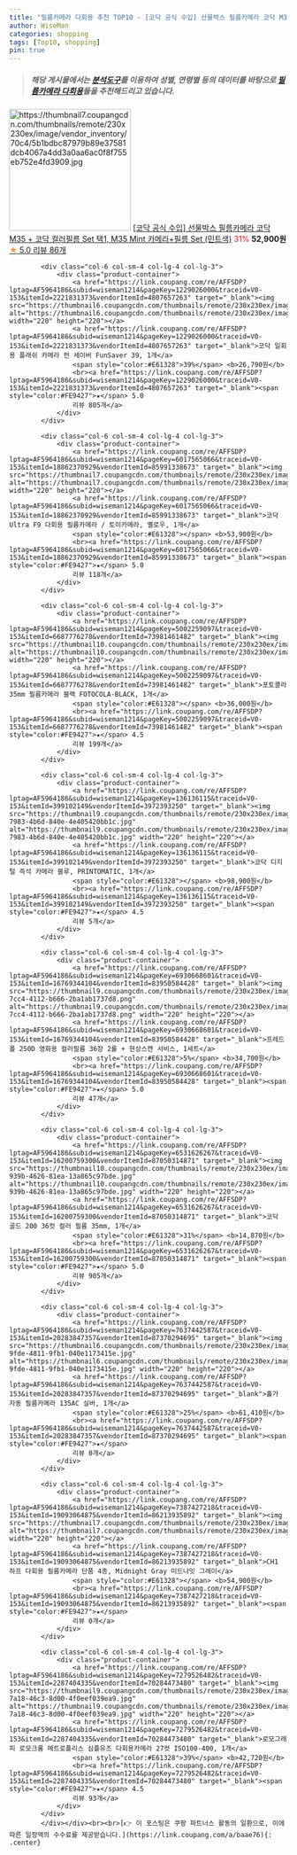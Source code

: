 ```yaml
---
title: "필름카메라 다회용 추천 TOP10 - [코닥 공식 수입] 선물박스 필름카메라 코닥 M35 + 코닥 컬러필름 Set 택1, M35 Mint 카메라+필름 Set (민"
author: WiseMan
categories: shopping
tags: [Top10, shopping]
pin: true
---
```


> ##### 해당 게시물에서는 [**분석도구**](https://itemscout.io/)를 이용하여 **성별**, **연령별** 등의 데이터를 바탕으로 [**필름카메라 다회용**](https://link.coupang.com/a/baae76)들을 추천해드리고 있습니다.
<div class="container"><div class="row">
            <div class="col-6 col-sm-4 col-lg-4 col-lg-3">
                <div class="product-container">
                    <a href="https://link.coupang.com/re/AFFSDP?lptag=AF5964186&subid=wiseman1214&pageKey=7251977891&traceid=V0-153&itemId=18449198876&vendorItemId=79139298383" target="_blank"><img src="https://thumbnail7.coupangcdn.com/thumbnails/remote/230x230ex/image/vendor_inventory/70c4/5b1bdbc87979b89e37581dcb4067a4dd3a0aa6ac0f8f755eb752e4fd3909.jpg" alt="https://thumbnail7.coupangcdn.com/thumbnails/remote/230x230ex/image/vendor_inventory/70c4/5b1bdbc87979b89e37581dcb4067a4dd3a0aa6ac0f8f755eb752e4fd3909.jpg" width="220" height="220"></a>
                    <a href="https://link.coupang.com/re/AFFSDP?lptag=AF5964186&subid=wiseman1214&pageKey=7251977891&traceid=V0-153&itemId=18449198876&vendorItemId=79139298383" target="_blank">[코닥 공식 수입] 선물박스 필름카메라 코닥 M35 + 코닥 컬러필름 Set 택1, M35 Mint 카메라+필름 Set (민트색)</a>
                    <span style="color:#E61328">31%</span> <b>52,900원</b>
                    <br><a href="https://link.coupang.com/re/AFFSDP?lptag=AF5964186&subid=wiseman1214&pageKey=7251977891&traceid=V0-153&itemId=18449198876&vendorItemId=79139298383" target="_blank"><span style="color:#FE9427">★</span> 5.0
                    리뷰 86개</a>
                </div>
            </div>
            
            <div class="col-6 col-sm-4 col-lg-4 col-lg-3">
                <div class="product-container">
                    <a href="https://link.coupang.com/re/AFFSDP?lptag=AF5964186&subid=wiseman1214&pageKey=1229026000&traceid=V0-153&itemId=2221831373&vendorItemId=4807657263" target="_blank"><img src="https://thumbnail6.coupangcdn.com/thumbnails/remote/230x230ex/image/vendor_inventory/0056/d35bfbe39c06729293624a3e633a7c53363e5b5b2684a091373dca4a8441.jpg" alt="https://thumbnail6.coupangcdn.com/thumbnails/remote/230x230ex/image/vendor_inventory/0056/d35bfbe39c06729293624a3e633a7c53363e5b5b2684a091373dca4a8441.jpg" width="220" height="220"></a>
                    <a href="https://link.coupang.com/re/AFFSDP?lptag=AF5964186&subid=wiseman1214&pageKey=1229026000&traceid=V0-153&itemId=2221831373&vendorItemId=4807657263" target="_blank">코닥 일회용 플래쉬 카메라 펀 세이버 FunSaver 39, 1개</a>
                    <span style="color:#E61328">39%</span> <b>26,790원</b>
                    <br><a href="https://link.coupang.com/re/AFFSDP?lptag=AF5964186&subid=wiseman1214&pageKey=1229026000&traceid=V0-153&itemId=2221831373&vendorItemId=4807657263" target="_blank"><span style="color:#FE9427">★</span> 5.0
                    리뷰 805개</a>
                </div>
            </div>
            
            <div class="col-6 col-sm-4 col-lg-4 col-lg-3">
                <div class="product-container">
                    <a href="https://link.coupang.com/re/AFFSDP?lptag=AF5964186&subid=wiseman1214&pageKey=6017565066&traceid=V0-153&itemId=18862370929&vendorItemId=85991338673" target="_blank"><img src="https://thumbnail7.coupangcdn.com/thumbnails/remote/230x230ex/image/vendor_inventory/c8c3/4a8534f7b58beb3de376a0dc894e7a728ad44d65a1f942f6c1ee17264e8d.jpg" alt="https://thumbnail7.coupangcdn.com/thumbnails/remote/230x230ex/image/vendor_inventory/c8c3/4a8534f7b58beb3de376a0dc894e7a728ad44d65a1f942f6c1ee17264e8d.jpg" width="220" height="220"></a>
                    <a href="https://link.coupang.com/re/AFFSDP?lptag=AF5964186&subid=wiseman1214&pageKey=6017565066&traceid=V0-153&itemId=18862370929&vendorItemId=85991338673" target="_blank">코닥 Ultra F9 다회용 필름카메라 / 토이카메라, 옐로우, 1개</a>
                    <span style="color:#E61328"></span> <b>53,900원</b>
                    <br><a href="https://link.coupang.com/re/AFFSDP?lptag=AF5964186&subid=wiseman1214&pageKey=6017565066&traceid=V0-153&itemId=18862370929&vendorItemId=85991338673" target="_blank"><span style="color:#FE9427">★</span> 5.0
                    리뷰 118개</a>
                </div>
            </div>
            
            <div class="col-6 col-sm-4 col-lg-4 col-lg-3">
                <div class="product-container">
                    <a href="https://link.coupang.com/re/AFFSDP?lptag=AF5964186&subid=wiseman1214&pageKey=5002259097&traceid=V0-153&itemId=6687776278&vendorItemId=73981461482" target="_blank"><img src="https://thumbnail10.coupangcdn.com/thumbnails/remote/230x230ex/image/rs_quotation_api/nyewxncc/9b41ea222fbd42d49e272d4f6f290a5e.jpg" alt="https://thumbnail10.coupangcdn.com/thumbnails/remote/230x230ex/image/rs_quotation_api/nyewxncc/9b41ea222fbd42d49e272d4f6f290a5e.jpg" width="220" height="220"></a>
                    <a href="https://link.coupang.com/re/AFFSDP?lptag=AF5964186&subid=wiseman1214&pageKey=5002259097&traceid=V0-153&itemId=6687776278&vendorItemId=73981461482" target="_blank">포토콜라 35mm 필름카메라 블랙 FOTOCOLA-BLACK, 1개</a>
                    <span style="color:#E61328"></span> <b>36,000원</b>
                    <br><a href="https://link.coupang.com/re/AFFSDP?lptag=AF5964186&subid=wiseman1214&pageKey=5002259097&traceid=V0-153&itemId=6687776278&vendorItemId=73981461482" target="_blank"><span style="color:#FE9427">★</span> 4.5
                    리뷰 199개</a>
                </div>
            </div>
            
            <div class="col-6 col-sm-4 col-lg-4 col-lg-3">
                <div class="product-container">
                    <a href="https://link.coupang.com/re/AFFSDP?lptag=AF5964186&subid=wiseman1214&pageKey=136136115&traceid=V0-153&itemId=399102149&vendorItemId=3972393250" target="_blank"><img src="https://thumbnail9.coupangcdn.com/thumbnails/remote/230x230ex/image/retail/images/2018/09/18/13/4/4020ba25-7983-4b6d-840e-4e405420bb1c.jpg" alt="https://thumbnail9.coupangcdn.com/thumbnails/remote/230x230ex/image/retail/images/2018/09/18/13/4/4020ba25-7983-4b6d-840e-4e405420bb1c.jpg" width="220" height="220"></a>
                    <a href="https://link.coupang.com/re/AFFSDP?lptag=AF5964186&subid=wiseman1214&pageKey=136136115&traceid=V0-153&itemId=399102149&vendorItemId=3972393250" target="_blank">코닥 디지털 즉석 카메라 블루, PRINTOMATIC, 1개</a>
                    <span style="color:#E61328"></span> <b>98,900원</b>
                    <br><a href="https://link.coupang.com/re/AFFSDP?lptag=AF5964186&subid=wiseman1214&pageKey=136136115&traceid=V0-153&itemId=399102149&vendorItemId=3972393250" target="_blank"><span style="color:#FE9427">★</span> 4.5
                    리뷰 5개</a>
                </div>
            </div>
            
            <div class="col-6 col-sm-4 col-lg-4 col-lg-3">
                <div class="product-container">
                    <a href="https://link.coupang.com/re/AFFSDP?lptag=AF5964186&subid=wiseman1214&pageKey=6930668601&traceid=V0-153&itemId=16769344104&vendorItemId=83950584428" target="_blank"><img src="https://thumbnail9.coupangcdn.com/thumbnails/remote/230x230ex/image/retail/images/2022/11/18/14/7/fc42e78d-7cc4-4112-b666-2ba1ab1737d8.png" alt="https://thumbnail9.coupangcdn.com/thumbnails/remote/230x230ex/image/retail/images/2022/11/18/14/7/fc42e78d-7cc4-4112-b666-2ba1ab1737d8.png" width="220" height="220"></a>
                    <a href="https://link.coupang.com/re/AFFSDP?lptag=AF5964186&subid=wiseman1214&pageKey=6930668601&traceid=V0-153&itemId=16769344104&vendorItemId=83950584428" target="_blank">프레드폴 250D 영화용 컬러필름 36장 2롤 + 현상스캔 서비스, 1세트</a>
                    <span style="color:#E61328">5%</span> <b>34,700원</b>
                    <br><a href="https://link.coupang.com/re/AFFSDP?lptag=AF5964186&subid=wiseman1214&pageKey=6930668601&traceid=V0-153&itemId=16769344104&vendorItemId=83950584428" target="_blank"><span style="color:#FE9427">★</span> 5.0
                    리뷰 47개</a>
                </div>
            </div>
            
            <div class="col-6 col-sm-4 col-lg-4 col-lg-3">
                <div class="product-container">
                    <a href="https://link.coupang.com/re/AFFSDP?lptag=AF5964186&subid=wiseman1214&pageKey=6531626267&traceid=V0-153&itemId=16200759300&vendorItemId=87050314871" target="_blank"><img src="https://thumbnail10.coupangcdn.com/thumbnails/remote/230x230ex/image/retail/images/2023/09/01/12/2/9f0cea21-939b-4626-81ea-13a865c97bde.jpg" alt="https://thumbnail10.coupangcdn.com/thumbnails/remote/230x230ex/image/retail/images/2023/09/01/12/2/9f0cea21-939b-4626-81ea-13a865c97bde.jpg" width="220" height="220"></a>
                    <a href="https://link.coupang.com/re/AFFSDP?lptag=AF5964186&subid=wiseman1214&pageKey=6531626267&traceid=V0-153&itemId=16200759300&vendorItemId=87050314871" target="_blank">코닥 골드 200 36컷 컬러 필름 35mm, 1개</a>
                    <span style="color:#E61328">31%</span> <b>14,870원</b>
                    <br><a href="https://link.coupang.com/re/AFFSDP?lptag=AF5964186&subid=wiseman1214&pageKey=6531626267&traceid=V0-153&itemId=16200759300&vendorItemId=87050314871" target="_blank"><span style="color:#FE9427">★</span> 5.0
                    리뷰 905개</a>
                </div>
            </div>
            
            <div class="col-6 col-sm-4 col-lg-4 col-lg-3">
                <div class="product-container">
                    <a href="https://link.coupang.com/re/AFFSDP?lptag=AF5964186&subid=wiseman1214&pageKey=7637442587&traceid=V0-153&itemId=20283847357&vendorItemId=87370294695" target="_blank"><img src="https://thumbnail6.coupangcdn.com/thumbnails/remote/230x230ex/image/retail/images/2023/10/06/17/7/4346d1a5-9fde-4811-9fb1-040e1173415e.jpg" alt="https://thumbnail6.coupangcdn.com/thumbnails/remote/230x230ex/image/retail/images/2023/10/06/17/7/4346d1a5-9fde-4811-9fb1-040e1173415e.jpg" width="220" height="220"></a>
                    <a href="https://link.coupang.com/re/AFFSDP?lptag=AF5964186&subid=wiseman1214&pageKey=7637442587&traceid=V0-153&itemId=20283847357&vendorItemId=87370294695" target="_blank">홀가 자동 필름카메라 135AC 실버, 1개</a>
                    <span style="color:#E61328">25%</span> <b>61,410원</b>
                    <br><a href="https://link.coupang.com/re/AFFSDP?lptag=AF5964186&subid=wiseman1214&pageKey=7637442587&traceid=V0-153&itemId=20283847357&vendorItemId=87370294695" target="_blank"><span style="color:#FE9427">★</span> 
                    리뷰 0개</a>
                </div>
            </div>
            
            <div class="col-6 col-sm-4 col-lg-4 col-lg-3">
                <div class="product-container">
                    <a href="https://link.coupang.com/re/AFFSDP?lptag=AF5964186&subid=wiseman1214&pageKey=7387427218&traceid=V0-153&itemId=19093064875&vendorItemId=86213935892" target="_blank"><img src="https://thumbnail7.coupangcdn.com/thumbnails/remote/230x230ex/image/vendor_inventory/ec36/d7074a1f155277338ffa86607afd1b31c20718d2ec7c8c19cc1b7d782e78.jpg" alt="https://thumbnail7.coupangcdn.com/thumbnails/remote/230x230ex/image/vendor_inventory/ec36/d7074a1f155277338ffa86607afd1b31c20718d2ec7c8c19cc1b7d782e78.jpg" width="220" height="220"></a>
                    <a href="https://link.coupang.com/re/AFFSDP?lptag=AF5964186&subid=wiseman1214&pageKey=7387427218&traceid=V0-153&itemId=19093064875&vendorItemId=86213935892" target="_blank">CH1 하프 다회용 필름카메라 단품 4종, Midnight Gray 미드나잇 그레이</a>
                    <span style="color:#E61328"></span> <b>54,900원</b>
                    <br><a href="https://link.coupang.com/re/AFFSDP?lptag=AF5964186&subid=wiseman1214&pageKey=7387427218&traceid=V0-153&itemId=19093064875&vendorItemId=86213935892" target="_blank"><span style="color:#FE9427">★</span> 
                    리뷰 0개</a>
                </div>
            </div>
            
            <div class="col-6 col-sm-4 col-lg-4 col-lg-3">
                <div class="product-container">
                    <a href="https://link.coupang.com/re/AFFSDP?lptag=AF5964186&subid=wiseman1214&pageKey=7279526482&traceid=V0-153&itemId=2287404335&vendorItemId=70284473480" target="_blank"><img src="https://thumbnail9.coupangcdn.com/thumbnails/remote/230x230ex/image/retail/images/2020/02/14/19/3/ddc0cf0a-7a18-46c3-8d00-4f0eef039ea9.jpg" alt="https://thumbnail9.coupangcdn.com/thumbnails/remote/230x230ex/image/retail/images/2020/02/14/19/3/ddc0cf0a-7a18-46c3-8d00-4f0eef039ea9.jpg" width="220" height="220"></a>
                    <a href="https://link.coupang.com/re/AFFSDP?lptag=AF5964186&subid=wiseman1214&pageKey=7279526482&traceid=V0-153&itemId=2287404335&vendorItemId=70284473480" target="_blank">로모그래피 로모크롬 메트로폴리스 심플유즈 다회용카메라 27컷 ISO100-400, 1개</a>
                    <span style="color:#E61328">39%</span> <b>42,720원</b>
                    <br><a href="https://link.coupang.com/re/AFFSDP?lptag=AF5964186&subid=wiseman1214&pageKey=7279526482&traceid=V0-153&itemId=2287404335&vendorItemId=70284473480" target="_blank"><span style="color:#FE9427">★</span> 4.5
                    리뷰 93개</a>
                </div>
            </div>
            </div></div><br><br>[👉 이 포스팅은 쿠팡 파트너스 활동의 일환으로, 이에 따른 일정액의 수수료를 제공받습니다.](https://link.coupang.com/a/baae76){: .center}